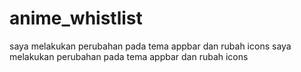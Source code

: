 # anime_whistlist
saya melakukan perubahan pada tema appbar dan rubah icons
saya melakukan perubahan pada tema appbar dan rubah icons
